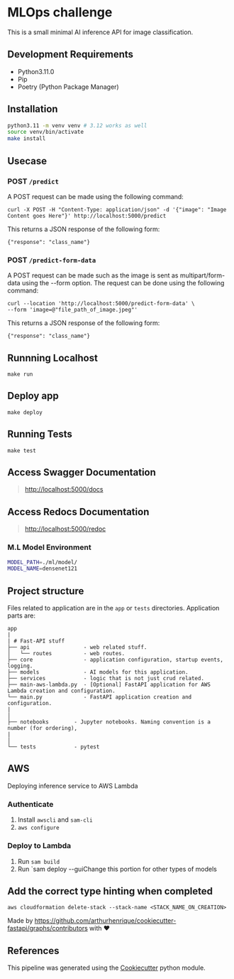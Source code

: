 # MLOps challenge

This is a small minimal AI inference API for image classification.

## Development Requirements

- Python3.11.0
- Pip
- Poetry (Python Package Manager)

## Installation

```sh
python3.11 -m venv venv # 3.12 works as well
source venv/bin/activate
make install
```

## Usecase

### POST `/predict`

A POST request can be made using the following command:
```
curl -X POST -H "Content-Type: application/json" -d '{"image": "Image Content goes Here"}' http://localhost:5000/predict
```
This returns a JSON response of the following form:
```
{"response": "class_name"}
```

### POST `/predict-form-data`

A POST request can be made such as the image is sent as multipart/form-data using the --form option.
The request can be done using the following command:
```
curl --location 'http://localhost:5000/predict-form-data' \
--form 'image=@"file_path_of_image.jpeg"'
```
This returns a JSON response of the following form:
```
{"response": "class_name"}
```

## Runnning Localhost

`make run`

## Deploy app

`make deploy`

## Running Tests

`make test`

## Access Swagger Documentation

> <http://localhost:5000/docs>

## Access Redocs Documentation

> <http://localhost:5000/redoc>

### M.L Model Environment

```sh
MODEL_PATH=./ml/model/
MODEL_NAME=densenet121
```

## Project structure

Files related to application are in the `app` or `tests` directories.
Application parts are:

    app
    |
    | # Fast-API stuff
    ├── api                 - web related stuff.
    │   └── routes          - web routes.
    ├── core                - application configuration, startup events, logging.
    ├── models              - AI models for this application.
    ├── services            - logic that is not just crud related.
    ├── main-aws-lambda.py  - [Optional] FastAPI application for AWS Lambda creation and configuration.
    └── main.py             - FastAPI application creation and configuration.
    |
    │
    ├── notebooks        - Jupyter notebooks. Naming convention is a number (for ordering),
    |
    │
    └── tests            - pytest

## AWS

Deploying inference service to AWS Lambda

### Authenticate

1. Install `awscli` and `sam-cli`
2. `aws configure`

### Deploy to Lambda

1. Run `sam build`
2. Run `sam deploy --guiChange this portion for other types of models

## Add the correct type hinting when completed

`aws cloudformation delete-stack --stack-name <STACK_NAME_ON_CREATION>`

Made by <https://github.com/arthurhenrique/cookiecutter-fastapi/graphs/contributors> with ❤️


## References

This pipeline was generated using the [Cookiecutter](https://github.com/arthurhenrique/cookiecutter-fastapi) python module.

